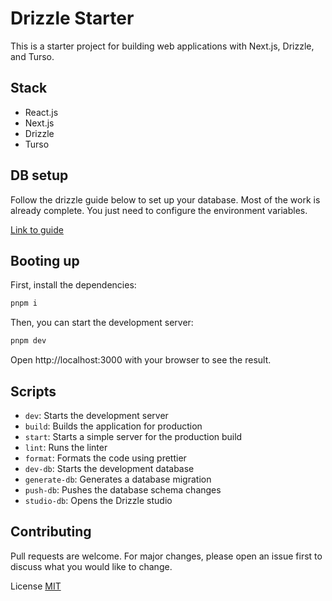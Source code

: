 # Drizzle Starter

This is a starter project for building web applications with Next.js, Drizzle, and Turso.

## Stack

- React.js
- Next.js
- Drizzle
- Turso

## DB setup

Follow the drizzle guide below to set up your database. Most of the work is already complete. You just need to configure the environment variables.

[Link to guide](https://orm.drizzle.team/learn/tutorials/drizzle-with-turso)

## Booting up

First, install the dependencies:

```sh
pnpm i
```

Then, you can start the development server:

```sh
pnpm dev
```

Open http://localhost:3000 with your browser to see the result.

## Scripts

- `dev`: Starts the development server
- `build`: Builds the application for production
- `start`: Starts a simple server for the production build
- `lint`: Runs the linter
- `format`: Formats the code using prettier
- `dev-db`: Starts the development database
- `generate-db`: Generates a database migration
- `push-db`: Pushes the database schema changes
- `studio-db`: Opens the Drizzle studio

## Contributing

Pull requests are welcome. For major changes, please open an issue first to discuss what you would like to change.

License
[MIT](https://choosealicense.com/licenses/mit/)
